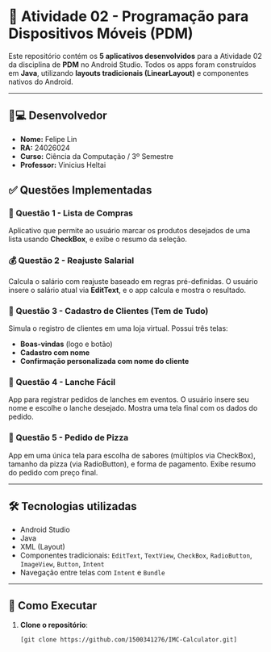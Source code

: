 # 📱 Atividade 02 - Programação para Dispositivos Móveis (PDM)

Este repositório contém os **5 aplicativos desenvolvidos** para a Atividade 02 da disciplina de **PDM** no Android Studio. Todos os apps foram construídos em **Java**, utilizando **layouts tradicionais (LinearLayout)** e componentes nativos do Android.

---
## 🧑💻 Desenvolvedor
- **Nome:** Felipe Lin  
- **RA:** 24026024  
- **Curso:** Ciência da Computação / 3º Semestre  
- **Professor:** Vinicius Heltai
  
## ✅ Questões Implementadas

### 🛒 Questão 1 - Lista de Compras
Aplicativo que permite ao usuário marcar os produtos desejados de uma lista usando **CheckBox**, e exibe o resumo da seleção.

### 💰 Questão 2 - Reajuste Salarial
Calcula o salário com reajuste baseado em regras pré-definidas. O usuário insere o salário atual via **EditText**, e o app calcula e mostra o resultado.

### 🧍 Questão 3 - Cadastro de Clientes (Tem de Tudo)
Simula o registro de clientes em uma loja virtual. Possui três telas:
- **Boas-vindas** (logo e botão)
- **Cadastro com nome**
- **Confirmação personalizada com nome do cliente**

### 🍔 Questão 4 - Lanche Fácil
App para registrar pedidos de lanches em eventos. O usuário insere seu nome e escolhe o lanche desejado. Mostra uma tela final com os dados do pedido.

### 🍕 Questão 5 - Pedido de Pizza
App em uma única tela para escolha de sabores (múltiplos via CheckBox), tamanho da pizza (via RadioButton), e forma de pagamento. Exibe resumo do pedido com preço final.

---

## 🛠️ Tecnologias utilizadas

- Android Studio
- Java
- XML (Layout)
- Componentes tradicionais: `EditText`, `TextView`, `CheckBox`, `RadioButton`, `ImageView`, `Button`, `Intent`
- Navegação entre telas com `Intent` e `Bundle`

---
## 🔧 Como Executar
1. **Clone o repositório**:
   ```bash
   [git clone https://github.com/1500341276/IMC-Calculator.git]

